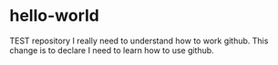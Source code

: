 # hello-world
TEST repository
I really need to understand how to work github.
This change is to declare I need to learn how to use github.
